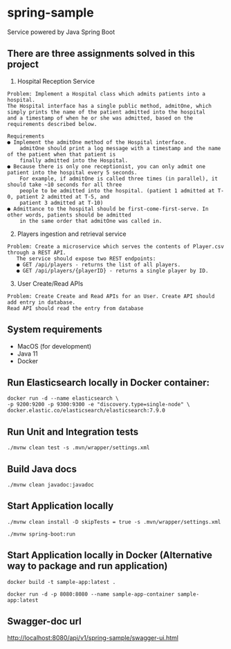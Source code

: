 # spring-sample

Service powered by Java Spring Boot 

## There are three assignments solved in this project
1. Hospital Reception Service
```text
Problem: Implement a Hospital class which admits patients into a hospital. 
The Hospital interface has a single public method, admitOne, which simply prints the name of the patient admitted into the hospital 
and a timestamp of when he or she was admitted, based on the requirements described below.

Requirements
● Implement the admitOne method of the Hospital interface. 
    admitOne should print a log message with a timestamp and the name of the patient when that patient is 
    finally admitted into the Hospital.
● Because there is only one receptionist, you can only admit one patient into the hospital every 5 seconds. 
    For example, if admitOne is called three times (in parallel), it should take ~10 seconds for all three 
    people to be admitted into the hospital. (patient 1 admitted at T-0, patient 2 admitted at T-5, and 
    patient 3 admitted at T-10)
● Admittance to the hospital should be first-come-first-serve. In other words, patients should be admitted 
    in the same order that admitOne was called in.
```
2. Players ingestion and retrieval service
```text
Problem: Create a microservice which serves the contents of Player.csv through a REST API.
   The service should expose two REST endpoints:
   ● GET /api/players - returns the list of all players.
   ● GET /api/players/{playerID} - returns a single player by ID.
```
3. User Create/Read APIs
```text
Problem: Create Create and Read APIs for an User. Create API should add entry in database.
Read API should read the entry from database
```

## System requirements
- MacOS (for development)
- Java 11
- Docker

## Run Elasticsearch locally in Docker container:
```shell
docker run -d --name elasticsearch \
-p 9200:9200 -p 9300:9300 -e "discovery.type=single-node" \
docker.elastic.co/elasticsearch/elasticsearch:7.9.0
```

## Run Unit and Integration tests
```shell
./mvnw clean test -s .mvn/wrapper/settings.xml
```

## Build Java docs
```shell
./mvnw clean javadoc:javadoc
```

## Start Application locally
```shell
./mvnw clean install -D skipTests = true -s .mvn/wrapper/settings.xml
```
```shell
./mvnw spring-boot:run
```

## Start Application locally in Docker (Alternative way to package and run application)
```shell
docker build -t sample-app:latest .
```
```shell
docker run -d -p 8080:8080 --name sample-app-container sample-app:latest
```

## Swagger-doc url
[http://localhost:8080/api/v1/spring-sample/swagger-ui.html](http://localhost:8080/api/v1/spring-sample/swagger-ui.html)